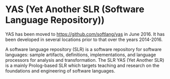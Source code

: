 # YAS (Yet Another SLR (Software Language Repository))

YAS has been moved to https://github.com/softlang/yas in June 2016.
It has been developed in several locations prior to that over the years 2014-2016.

A software language repository (SLR) is a software repository for software languages: sample artifacts, definitions, implementations, and language processors for analysis and transformation. The SLR YAS (Yet Another SLR) is a mainly Prolog-based SLR which targets teaching and research on the foundations and engineering of software languages.
